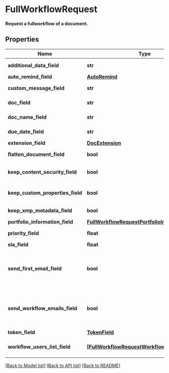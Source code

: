 # FullWorkflowRequest

#### Request a fullworkflow of a document.

## Properties
Name | Type | Description | Notes
------------ | ------------- | ------------- | -------------
**additional_data_field** | **str** | Additional data. | 
**auto_remind_field** | [**AutoRemind**](AutoRemind.md) |  | 
**custom_message_field** | **str** | Custom message. | 
**doc_field** | **str** | Document field. | 
**doc_name_field** | **str** | Document name. | 
**due_date_field** | **str** | Document due date. | 
**extension_field** | [**DocExtension**](DocExtension.md) |  | 
**flatten_document_field** | **bool** | Flatten document. | 
**keep_content_security_field** | **bool** | Keep content security. | 
**keep_custom_properties_field** | **bool** | Keep custom properties. | 
**keep_xmp_metadata_field** | **bool** | Keep XMP meta data. | 
**portfolio_information_field** | [**FullWorkflowRequestPortfolioInformationField**](FullWorkflowRequestPortfolioInformationField.md) |  | 
**priority_field** | **float** | Document priority. | 
**sla_field** | **float** | SLA | 
**send_first_email_field** | **bool** | Confirm first user email notification will or will not be sent. | 
**send_workflow_emails_field** | **bool** | Confirm that workflow emails will or will not be sent. | 
**token_field** | [**TokenField**](TokenField.md) |  | 
**workflow_users_list_field** | [**[FullWorkflowRequestWorkflowUsersListField]**](FullWorkflowRequestWorkflowUsersListField.md) | List of users in the workflow. | 

[[Back to Model list]](../README.md#documentation-for-models) [[Back to API list]](../README.md#documentation-for-api-endpoints) [[Back to README]](../README.md)


